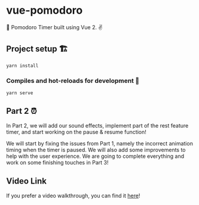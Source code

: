# vue-pomodoro

🍅 Pomodoro Timer built using Vue 2. ✌️

## Project setup 🏗️

```
yarn install
```

### Compiles and hot-reloads for development 🚧

```
yarn serve
```

## Part 2 ⏰

In Part 2, we will add our sound effects, implement part of the rest feature timer, and start working on the pause & resume function!

We will start by fixing the issues from Part 1, namely the incorrect animation timing when the timer is paused. We will also add some improvements to help with the user experience. We are going to complete everything and work on some finishing touches in Part 3!

## Video Link

If you prefer a video walkthrough, you can find it [here](https://youtu.be/Kp6qajvTgS4)!
